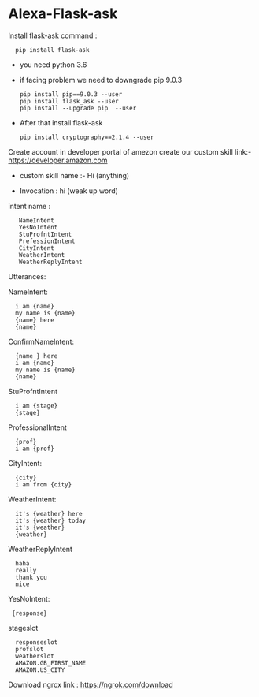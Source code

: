 # Alexa-Flask-ask

Install flask-ask
command : 

      pip install flask-ask

- you need python 3.6

- if facing problem we need to downgrade pip 9.0.3
      
      pip install pip==9.0.3 --user
      pip install flask_ask --user
      pip install --upgrade pip  --user 

- After that install flask-ask 

      pip install cryptography==2.1.4 --user 

Create account in developer portal of amezon create our custom skill link:- https://developer.amazon.com 

- custom skill name :- Hi (anything) 

- Invocation : hi (weak up word)

intent name :
       
       NameIntent
       YesNoIntent
       StuProfntIntent
       PrefessionIntent
       CityIntent
       WeatherIntent
       WeatherReplyIntent

Utterances:

NameIntent: 

      i am {name}
      my name is {name}
      {name} here
      {name}

ConfirmNameIntent:
      
      {name } here
      i am {name}
      my name is {name}
      {name}

StuProfntIntent
      
      i am {stage}
      {stage}

ProfessionalIntent
      
      {prof}
      i am {prof}

CityIntent:
      
      {city}
      i am from {city}

WeatherIntent:
      
      it's {weather} here
      it's {weather} today
      it's {weather} 
      {weather}
  
WeatherReplyIntent
      
      haha
      really
      thank you
      nice
  
YesNoIntent:
      
     {response}

stageslot

      responseslot
      profslot
      weatherslot
      AMAZON.GB_FIRST_NAME
      AMAZON.US_CITY

Download ngrox link : https://ngrok.com/download


